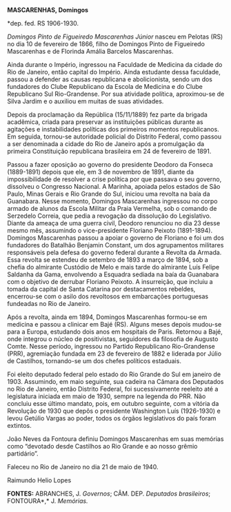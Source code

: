 **MASCARENHAS, Domingos**

\*dep. fed. RS 1906-1930.

*Domingos Pinto de Figueiredo Mascarenhas Júnior* nasceu em Pelotas (RS)
no dia 10 de fevereiro de 1866, filho de Domingos Pinto de Figueiredo
Mascarenhas e de Florinda Amália Barcelos Mascarenhas.

Ainda durante o Império, ingressou na Faculdade de Medicina da cidade do
Rio de Janeiro, então capital do Império. Ainda estudante dessa
faculdade, passou a defender as causas republicana e abolicionista,
sendo um dos fundadores do Clube Republicano da Escola de Medicina e do
Clube Republicano Sul Rio-Grandense. Por sua atividade política,
aproximou-se de Silva Jardim e o auxiliou em muitas de suas atividades.

Depois da proclamação da República (15/11/1889) fez parte da brigada
acadêmica, criada para preservar as instituições públicas durante as
agitações e instabilidades políticas dos primeiros momentos
republicanos. Em seguida, tornou-se autoridade policial do Distrito
Federal, como passou a ser denominada a cidade do Rio de Janeiro após a
promulgação da primeira Constituição republicana brasileira em 24 de
fevereiro de 1891.

Passou a fazer oposição ao governo do presidente Deodoro da Fonseca
(1889-1891) depois que ele, em 3 de novembro de 1891, diante da
impossibilidade de resolver a crise política por que passava o seu
governo, dissolveu o Congresso Nacional. A Marinha, apoiada pelos
estados de São Paulo, Minas Gerais e Rio Grande do Sul, iniciou uma
revolta na baía da Guanabara. Nesse momento, Domingos Mascarenhas
ingressou no corpo armado de alunos da Escola Militar da Praia Vermelha,
sob o comando de Serzedelo Correia, que pedia a revogação da dissolução
do Legislativo. Diante da ameaça de uma guerra civil, Deodoro renunciou
no dia 23 desse mesmo mês, assumindo o vice-presidente Floriano Peixoto
(1891-1894). Domingos Mascarenhas passou a apoiar o governo de Floriano
e foi um dos fundadores do Batalhão Benjamin Constant, um dos
agrupamentos militares responsáveis pela defesa do governo federal
durante a Revolta da Armada. Essa revolta se estendeu de setembro de
1893 a março de 1894, sob a chefia do almirante Custódio de Melo e mais
tarde do almirante Luís Felipe Saldanha da Gama, envolvendo a Esquadra
sediada na baía da Guanabara com o objetivo de derrubar Floriano
Peixoto. A insurreição, que incluiu a tomada da capital de Santa
Catarina por destacamentos rebeldes, encerrou-se com o asilo dos
revoltosos em embarcações portuguesas fundeadas no Rio de Janeiro.

Após a revolta, ainda em 1894, Domingos Mascarenhas formou-se em
medicina e passou a clinicar em Bajé (RS). Alguns meses depois mudou-se
para a Europa, estudando dois anos em hospitais de Paris. Retornou a
Bajé, onde integrou o núcleo de positivistas, seguidores da filosofia de
Augusto Comte. Nesse período, ingressou no Partido Republicano
Rio-Grandense (PRR), agremiação fundada em 23 de fevereiro de 1882 e
liderada por Júlio de Castilhos, tornando-se um dos chefes políticos
estaduais.

Foi eleito deputado federal pelo estado do Rio Grande do Sul em janeiro
de 1903. Assumindo, em maio seguinte, sua cadeira na Câmara dos
Deputados no Rio de Janeiro, então Distrito Federal, foi sucessivamente
reeleito até a legislatura iniciada em maio de 1930, sempre na legenda
do PRR. Não concluiu esse último mandato, pois, em outubro seguinte, com
a vitória da Revolução de 1930 que depôs o presidente Washington Luís
(1926-1930) e levou Getúlio Vargas ao poder, todos os órgãos
legislativos do país foram extintos.

João Neves da Fontoura definiu Domingos Mascarenhas em suas memórias
como “devotado desde Castilhos ao Rio Grande e ao nosso grêmio
partidário”.

Faleceu no Rio de Janeiro no dia 21 de maio de 1940.

Raimundo Helio Lopes

**FONTES:** ABRANCHES, J. *Governos*; CÂM. DEP. *Deputados brasileiros*;
FONTOURA*,* J. *Memórias.*
